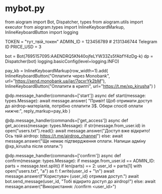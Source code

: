 # mybot.py
from aiogram import Bot, Dispatcher, types
from aiogram.utils import executor
from aiogram.types import InlineKeyboardMarkup, InlineKeyboardButton
import logging

TOKEN = "тут_твій_токен"
ADMIN_ID = 123456789  # 2131346744 Telegram ID
PRICE_USD = 3

bot = Bot(7695157095:AAENDRQ5KN40ojfeLYW33Zs5fAbfY4zDg-k)
dp = Dispatcher(bot)
logging.basicConfig(level=logging.INFO)

pay_kb = InlineKeyboardMarkup(row_width=1).add(
    InlineKeyboardButton("Оплатити через Monobank", url="https://send.monobank.ua/jar/7qcxrYk2bM"),
    InlineKeyboardButton("Оплатити в крипті", url="https://t.me/xp_kirusha")
)

@dp.message_handler(commands=['start'])
async def start(message: types.Message):
    await message.answer(
        "Привіт! Щоб отримати доступ до airdrop-матеріалів, потрібно сплатити 3$. Обери спосіб оплати нижче:",
        reply_markup=pay_kb
    )

@dp.message_handler(commands=['get_access'])
async def get_access(message: types.Message):
    if str(message.from_user.id) in open("users.txt").read():
        await message.answer("Доступ вже відкрито! Ось твій airdrop: https://t.me/airdrop_channel")
    else:
        await message.answer("Ще немає підтвердження оплати. Напиши адміну @xp_kirusha після оплати.")

@dp.message_handler(commands=['confirm'])
async def confirm(message: types.Message):
    if message.from_user.id == ADMIN_ID:
        parts = message.text.split()
        if len(parts) == 2:
            user_id = parts[1]
            with open("users.txt", "a") as f:
                f.write(user_id + "\n")
            await message.answer(f"Користувач {user_id} отримав доступ.")
            await bot.send_message(user_id, "Тобі відкрито доступ до airdrop!")
        else:
            await message.answer("Використання: /confirm <user_id>")
